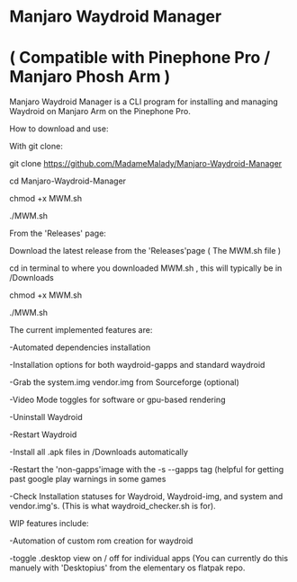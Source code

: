 # Manjaro Waydroid Manager   
# (  Compatible with Pinephone Pro / Manjaro Phosh Arm  )
Manjaro Waydroid Manager is a CLI program for installing and managing Waydroid on Manjaro Arm on the Pinephone Pro.

How to download and use:

With git clone:

git clone https://github.com/MadameMalady/Manjaro-Waydroid-Manager

cd Manjaro-Waydroid-Manager

chmod +x MWM.sh

./MWM.sh
    

From the 'Releases' page:

Download the latest release from the 'Releases'page (  The MWM.sh file  )

cd in terminal to where you downloaded MWM.sh , this will typically be in /Downloads

chmod +x MWM.sh

./MWM.sh




The current implemented features are:

-Automated dependencies installation

-Installation options for both waydroid-gapps and standard waydroid

-Grab the system.img vendor.img from Sourceforge (optional)

-Video Mode toggles for software or gpu-based rendering

-Uninstall Waydroid

-Restart Waydroid

-Install all .apk files in /Downloads automatically

-Restart the 'non-gapps'image with the -s --gapps tag (helpful for getting past google play warnings in some games

-Check Installation statuses for Waydroid, Waydroid-img, and system and vendor.img's.
(This is what waydroid_checker.sh is for).



WIP features include:

-Automation of custom rom creation for waydroid

-toggle .desktop view on / off for individual apps (You can currently do this manuely with 'Desktopius' from the elementary os flatpak repo.
